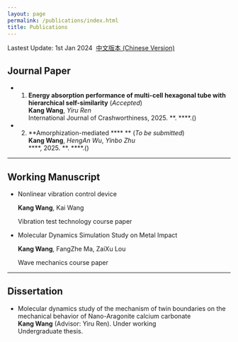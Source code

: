 ```yaml
---
layout: page
permalink: /publications/index.html
title: Publications
---
```


Lastest Update: 1st Jan 2024&nbsp;  [中文版本 (Chinese Version)](https://itskkk.github.io/file/publications-zh/)

## Journal Paper

- 1. **Energy absorption performance of multi-cell hexagonal tube with hierarchical self-similarity** (*Accepted*)<br>**Kang Wang**, *Yiru Ren*<br>International Journal of Crashworthiness, 2025. **. ****.()<br>
- 2. **Amorphization-mediated **** ** (*To be submitted*)<br>**Kang Wang**, *HengAn Wu*, *Yinbo Zhu* <br>****, 2025. **. ****.()<br>

---

## Working Manuscript

- Nonlinear vibration control device<br>

  **Kang Wang**, Kai Wang<br>

  Vibration test technology course paper<br>
  
- Molecular Dynamics Simulation Study on Metal Impact<br>

  **Kang Wang**, FangZhe Ma, ZaiXu Lou<br>

  Wave mechanics course paper<br>

---

## Dissertation

- Molecular dynamics study of the mechanism of twin boundaries on the mechanical behavior of Nano-Aragonite calcium carbonate<br>**Kang Wang** (Advisor: Yiru Ren). Under working<br>Undergraduate thesis.

